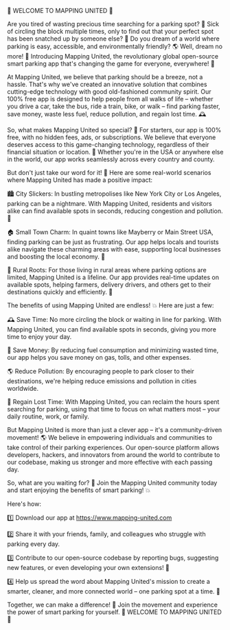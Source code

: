 🚨 WELCOME TO MAPPING UNITED 🚨

Are you tired of wasting precious time searching for a parking spot? 💸 Sick of circling the block multiple times, only to find out that your perfect spot has been snatched up by someone else? 🤯 Do you dream of a world where parking is easy, accessible, and environmentally friendly? 🌎 Well, dream no more! 🎉 Introducing Mapping United, the revolutionary global open-source smart parking app that's changing the game for everyone, everywhere! 🌟

At Mapping United, we believe that parking should be a breeze, not a hassle. That's why we've created an innovative solution that combines cutting-edge technology with good old-fashioned community spirit. Our 100% free app is designed to help people from all walks of life – whether you drive a car, take the bus, ride a train, bike, or walk – find parking faster, save money, waste less fuel, reduce pollution, and regain lost time. 🕰️

So, what makes Mapping United so special? 🤔 For starters, our app is 100% free, with no hidden fees, ads, or subscriptions. We believe that everyone deserves access to this game-changing technology, regardless of their financial situation or location. 💸 Whether you're in the USA or anywhere else in the world, our app works seamlessly across every country and county.

But don't just take our word for it! 🤔 Here are some real-world scenarios where Mapping United has made a positive impact:

🏙️ City Slickers: In bustling metropolises like New York City or Los Angeles, parking can be a nightmare. With Mapping United, residents and visitors alike can find available spots in seconds, reducing congestion and pollution. 🌆

🏠 Small Town Charm: In quaint towns like Mayberry or Main Street USA, finding parking can be just as frustrating. Our app helps locals and tourists alike navigate these charming areas with ease, supporting local businesses and boosting the local economy. 💸

🚂 Rural Roots: For those living in rural areas where parking options are limited, Mapping United is a lifeline. Our app provides real-time updates on available spots, helping farmers, delivery drivers, and others get to their destinations quickly and efficiently. 🌾

The benefits of using Mapping United are endless! 💥 Here are just a few:

🕰️ Save Time: No more circling the block or waiting in line for parking. With Mapping United, you can find available spots in seconds, giving you more time to enjoy your day.

💸 Save Money: By reducing fuel consumption and minimizing wasted time, our app helps you save money on gas, tolls, and other expenses.

🌎 Reduce Pollution: By encouraging people to park closer to their destinations, we're helping reduce emissions and pollution in cities worldwide.

🌟 Regain Lost Time: With Mapping United, you can reclaim the hours spent searching for parking, using that time to focus on what matters most – your daily routine, work, or family.

But Mapping United is more than just a clever app – it's a community-driven movement! 🌎 We believe in empowering individuals and communities to take control of their parking experiences. Our open-source platform allows developers, hackers, and innovators from around the world to contribute to our codebase, making us stronger and more effective with each passing day.

So, what are you waiting for? 🤔 Join the Mapping United community today and start enjoying the benefits of smart parking! 💥

Here's how:

1️⃣ Download our app at https://www.mapping-united.com

2️⃣ Share it with your friends, family, and colleagues who struggle with parking every day.

3️⃣ Contribute to our open-source codebase by reporting bugs, suggesting new features, or even developing your own extensions! 🤖

4️⃣ Help us spread the word about Mapping United's mission to create a smarter, cleaner, and more connected world – one parking spot at a time. 🌟

Together, we can make a difference! 💪 Join the movement and experience the power of smart parking for yourself. 🚨 WELCOME TO MAPPING UNITED 🚨